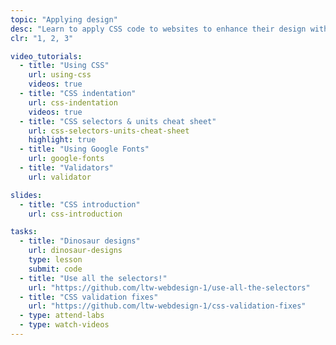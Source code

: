 ```yaml
---
topic: "Applying design"
desc: "Learn to apply CSS code to websites to enhance their design with basic typography."
clr: "1, 2, 3"

video_tutorials:
  - title: "Using CSS"
    url: using-css
    videos: true
  - title: "CSS indentation"
    url: css-indentation
    videos: true
  - title: "CSS selectors & units cheat sheet"
    url: css-selectors-units-cheat-sheet
    highlight: true
  - title: "Using Google Fonts"
    url: google-fonts
  - title: "Validators"
    url: validator

slides:
  - title: "CSS introduction"
    url: css-introduction

tasks:
  - title: "Dinosaur designs"
    url: dinosaur-designs
    type: lesson
    submit: code
  - title: "Use all the selectors!"
    url: "https://github.com/ltw-webdesign-1/use-all-the-selectors"
  - title: "CSS validation fixes"
    url: "https://github.com/ltw-webdesign-1/css-validation-fixes"
  - type: attend-labs
  - type: watch-videos
---
```

